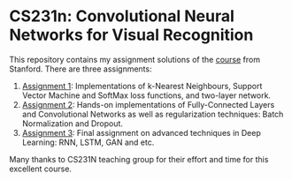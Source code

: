 # CS231n: Convolutional Neural Networks for Visual Recognition

This repository contains my assignment solutions of the [course](http://cs231n.stanford.edu/) from Stanford. 
There are three assignments:
1) [Assignment 1](/assignment1):
Implementations of k-Nearest Neighbours, Support Vector Machine and SoftMax loss functions, and two-layer network.
2) [Assignment 2](/assignment2):
Hands-on implementations of Fully-Connected Layers and Convolutional Networks as well as regularization techniques: Batch Normalization and Dropout.
3) [Assignment 3](/assignment3):
Final assignment on advanced techniques in Deep Learning: RNN, LSTM, GAN and etc.

Many thanks to CS231N teaching group for their effort and time for this excellent course.
